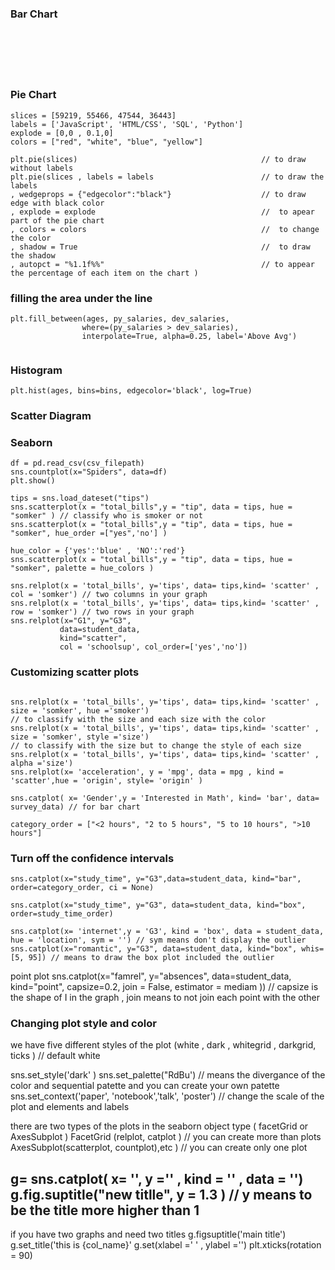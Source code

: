 ### Bar Chart 

``` 






```


### Pie Chart 

```
slices = [59219, 55466, 47544, 36443]
labels = ['JavaScript', 'HTML/CSS', 'SQL', 'Python']
explode = [0,0 , 0.1,0]
colors = ["red", "white", "blue", "yellow"]

plt.pie(slices)                                         // to draw without labels 
plt.pie(slices , labels = labels                        // to draw the labels 
, wedgeprops = {"edgecolor":"black"}                    // to draw edge with black color 
, explode = explode                                     //  to apear part of the pie chart 
, colors = colors                                       //  to change the color 
, shadow = True                                         //  to draw the shadow 
, autopct = "%1.1f%%"                                   // to appear the percentage of each item on the chart )

```
### filling the area under the line 
 ``` 
 plt.fill_between(ages, py_salaries, dev_salaries,
                 where=(py_salaries > dev_salaries),
                 interpolate=True, alpha=0.25, label='Above Avg')
                 
 ```
 
 ### Histogram
 ``` 
 plt.hist(ages, bins=bins, edgecolor='black', log=True)
 
 ```
 ### Scatter Diagram
 
 
 ###  Seaborn 
 ```
 df = pd.read_csv(csv_filepath)
 sns.countplot(x="Spiders", data=df)
 plt.show()
 
 tips = sns.load_dateset("tips")
sns.scatterplot(x = "total_bills",y = "tip", data = tips, hue = "somker" ) // classify who is smoker or not 
sns.scatterplot(x = "total_bills",y = "tip", data = tips, hue = "somker", hue_order =["yes",'no'] ) 

hue_color = {'yes':'blue' , 'NO':'red'} 
sns.scatterplot(x = "total_bills",y = "tip", data = tips, hue = "somker", palette = hue_colors )

sns.relplot(x = 'total_bills', y='tips', data= tips,kind= 'scatter' , col = 'somker') // two columns in your graph 
sns.relplot(x = 'total_bills', y='tips', data= tips,kind= 'scatter' , row = 'somker') // two rows in your graph
sns.relplot(x="G1", y="G3", 
            data=student_data,
            kind="scatter",
            col = 'schoolsup', col_order=['yes','no'])
 ```
 
 ### Customizing scatter plots
```

sns.relplot(x = 'total_bills', y='tips', data= tips,kind= 'scatter' , size = 'somker', hue ='smoker') 
// to classify with the size and each size with the color 
sns.relplot(x = 'total_bills', y='tips', data= tips,kind= 'scatter' , size = 'somker', style ='size') 
// to classify with the size but to change the style of each size 
sns.relplot(x = 'total_bills', y='tips', data= tips,kind= 'scatter' , alpha ='size') 
sns.relplot(x= 'acceleration', y = 'mpg', data = mpg , kind = 'scatter',hue = 'origin', style= 'origin' )

sns.catplot( x= 'Gender',y = 'Interested in Math', kind= 'bar', data= survey_data) // for bar chart 

category_order = ["<2 hours", "2 to 5 hours", "5 to 10 hours", ">10 hours"]
```
### Turn off the confidence intervals

```
sns.catplot(x="study_time", y="G3",data=student_data, kind="bar", order=category_order, ci = None)

sns.catplot(x="study_time", y="G3", data=student_data, kind="box", order=study_time_order)

sns.catplot(x= 'internet',y = 'G3', kind = 'box', data = student_data, hue = 'location', sym = '') // sym means don't display the outlier 
sns.catplot(x="romantic", y="G3", data=student_data, kind="box", whis=[5, 95]) // means to draw the box plot included the outlier 

```

point plot 
sns.catplot(x="famrel", y="absences", data=student_data, kind="point", capsize=0.2, join = False, estimator = mediam ))
// capsize is the shape of I in the graph , join means to  not join each point with the other 


### Changing plot style and color

we have five different styles of the plot (white , dark , whitegrid , darkgrid, ticks ) // default white 

sns.set_style('dark' )
sns.set_palette("RdBu') // means the divergance of the color and sequential patette and you can create your own patette 
sns.set_context('paper', 'notebook','talk', 'poster') // change the scale of the plot and elements and labels 

there are two types of the plots in the seaborn 
object type ( facetGrid or AxesSubplot ) 
FacetGrid (relplot, catplot )  // you can create more than plots 
AxesSubplot(scatterplot, countplot),etc ) // you can create only one plot

g= sns.catplot( x= '', y ='' , kind = '' , data = '') 
g.fig.suptitle("new titlle", y = 1.3 ) // y means to be the title more higher than 1 
----------------------------------------
if you have two graphs and need two titles 
g.figsuptitle('main title')
g.set_title('this is {col_name}' 
g.set(xlabel =' ' , ylabel ='')
plt.xticks(rotation = 90)

 
